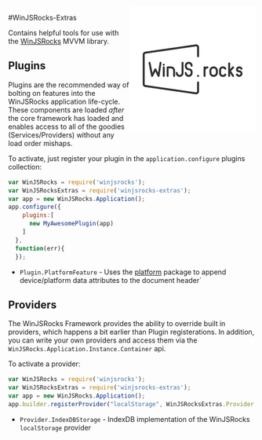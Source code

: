 <img align="right" src="https://raw.githubusercontent.com/DeepElement/winjsrocks/stable/docs/logos/WinJS.rocks-256x256.png">

#WinJSRocks-Extras

Contains helpful tools for use with the [WinJSRocks](http://winjs.rocks) MVVM library. 

## Plugins 
Plugins are the recommended way of bolting on features into the WinJSRocks application life-cycle.
These components are loaded *after* the core framework has loaded and enables access to all of the goodies (Services/Providers) without any load order mishaps.

To activate, just register your plugin in the `application.configure` plugins collection:
``` javascript
var WinJSRocks = require('winjsrocks');
var WinJSRocksExtras = require('winjsrocks-extras');
var app = new WinJSRocks.Application();
app.configure({
    plugins:[
      new MyAwesomePlugin(app)
    ]
  },
  function(err){
  });
``` 

- `Plugin.PlatformFeature` - Uses the [platform](https://www.npmjs.com/package/platform) package to append device/platform data attributes to the document header`


## Providers
The WinJSRocks Framework provides the ability to override built in providers, which happens a bit earlier than Plugin registerations. In addition, you can write your own providers and access them via the `WinJSRocks.Application.Instance.Container` api.

To activate a provider:
``` javascript
var WinJSRocks = require('winjsrocks');
var WinJSRocksExtras = require('winjsrocks-extras');
var app = new WinJSRocks.Application();
app.builder.registerProvider("localStorage", WinJSRocksExtras.Provider.IndexDBStorage);
``` 

- `Provider.IndexDBStorage` - IndexDB implementation of the WinJSRocks `localStorage` provider

